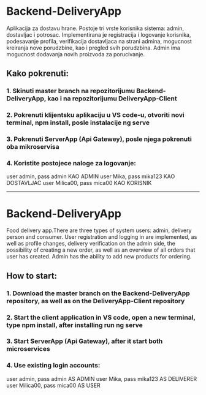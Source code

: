 # Backend-DeliveryApp

Aplikacija za dostavu hrane. Postoje tri vrste korisnika sistema: admin, dostavljac i potrosac. Implementirana je registracija i logovanje korisnika, podesavanje profila, verifikacija dostavljaca na strani admina, mogucnost kreiranja nove porudzbine, kao i pregled svih porudzbina. Admin ima mogucnost dodavanja novih proizvoda za porucivanje. 

## Kako pokrenuti:
### 1. Skinuti master branch na repozitorijumu Backend-DeliveryApp, kao i na repozitorijumu DeliveryApp-Client
### 2. Pokrenuti klijentsku aplikaciju u VS code-u, otvoriti novi terminal, npm install, posle instalacije ng serve
### 3. Pokrenuti ServerApp (Api Gatewey), posle njega pokrenuti oba mikroservisa
### 4. Koristite postojece naloge za logovanje: 
user admin, pass admin KAO ADMIN
user Mika, pass mika123 KAO DOSTAVLJAC
user Milica00, pass mica00 KAO KORISNIK

-------------------------------------------------------------------------------------------------------------------------------
# Backend-DeliveryApp 

Food delivery app.There are three types of system users: admin, delivery person and consumer. User registration and logging in are implemented, as well as profile changes, delivery verification on the admin side, the possibility of creating a new order, as well as an overview of all orders that user has created. Admin has the ability to add new products for ordering. 

## How to start: 
### 1. Download the master branch on the Backend-DeliveryApp repository, as well as on the DeliveryApp-Client repository 
### 2. Start the client application in VS code, open a new terminal, type npm install, after installing run ng serve 
### 3. Start ServerApp (Api Gateway), after it start both microservices 
### 4. Use existing login accounts: 
user admin, pass admin AS ADMIN 
user Mika, pass mika123 AS DELIVERER 
user Milica00, pass mica00 AS USER
